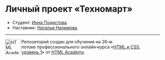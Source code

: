# Личный проект «Техномарт»

* Студент: [Инна Подистова](https://up.htmlacademy.ru/htmlcss/26/user/1001011).
* Наставник: [Наталья Налимова](https://htmlacademy.ru/profile/id16507).

---

<a href="https://htmlacademy.ru/intensive/htmlcss"><img align="left" width="50" height="50" alt="HTML Academy" src="https://up.htmlacademy.ru/static/img/intensive/htmlcss/logo-for-github-2.png"></a>

Репозиторий создан для обучения на 26-м потоке профессионального онлайн‑курса «[HTML и CSS, уровень 1](https://htmlacademy.ru/intensive/htmlcss)» от [HTML Academy](https://htmlacademy.ru).

